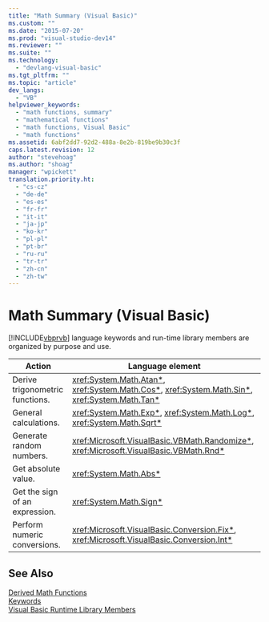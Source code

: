 ```yaml
---
title: "Math Summary (Visual Basic)"
ms.custom: ""
ms.date: "2015-07-20"
ms.prod: "visual-studio-dev14"
ms.reviewer: ""
ms.suite: ""
ms.technology: 
  - "devlang-visual-basic"
ms.tgt_pltfrm: ""
ms.topic: "article"
dev_langs: 
  - "VB"
helpviewer_keywords: 
  - "math functions, summary"
  - "mathematical functions"
  - "math functions, Visual Basic"
  - "math functions"
ms.assetid: 6abf2dd7-92d2-488a-8e2b-819be9b30c3f
caps.latest.revision: 12
author: "stevehoag"
ms.author: "shoag"
manager: "wpickett"
translation.priority.ht: 
  - "cs-cz"
  - "de-de"
  - "es-es"
  - "fr-fr"
  - "it-it"
  - "ja-jp"
  - "ko-kr"
  - "pl-pl"
  - "pt-br"
  - "ru-ru"
  - "tr-tr"
  - "zh-cn"
  - "zh-tw"
---
```

# Math Summary (Visual Basic)
[!INCLUDE[vbprvb](../../../csharp\programming-guide\concepts\linq/includes/vbprvb_md.md)] language keywords and run-time library members are organized by purpose and use.  
  
|Action|Language element|  
|------------|----------------------|  
|Derive trigonometric functions.|<xref:System.Math.Atan*>, <xref:System.Math.Cos*>, <xref:System.Math.Sin*>, <xref:System.Math.Tan*>|  
|General calculations.|<xref:System.Math.Exp*>, <xref:System.Math.Log*>, <xref:System.Math.Sqrt*>|  
|Generate random numbers.|<xref:Microsoft.VisualBasic.VBMath.Randomize*>, <xref:Microsoft.VisualBasic.VBMath.Rnd*>|  
|Get absolute value.|<xref:System.Math.Abs*>|  
|Get the sign of an expression.|<xref:System.Math.Sign*>|  
|Perform numeric conversions.|<xref:Microsoft.VisualBasic.Conversion.Fix*>, <xref:Microsoft.VisualBasic.Conversion.Int*>|  
  
## See Also  
 [Derived Math Functions](../../../visual-basic\language-reference\keywords/derived-math-functions.md)   
 [Keywords](../../../visual-basic\language-reference\keywords/index.md)   
 [Visual Basic Runtime Library Members](../../../visual-basic\language-reference/visual-basic-runtime-library-members.md)
